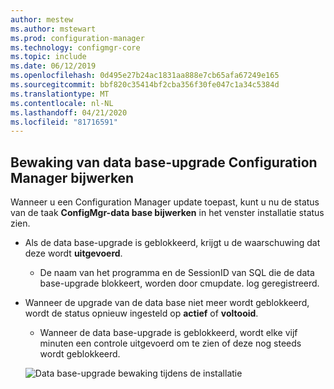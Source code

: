 ```yaml
---
author: mestew
ms.author: mstewart
ms.prod: configuration-manager
ms.technology: configmgr-core
ms.topic: include
ms.date: 06/12/2019
ms.openlocfilehash: 0d495e27b24ac1831aa888e7cb65afa67249e165
ms.sourcegitcommit: bbf820c35414bf2cba356f30fe047c1a34c5384d
ms.translationtype: MT
ms.contentlocale: nl-NL
ms.lasthandoff: 04/21/2020
ms.locfileid: "81716591"
---
```

## <a name="configuration-manager-update-database-upgrade-monitoring"></a>Bewaking van data base-upgrade Configuration Manager bijwerken

Wanneer u een Configuration Manager update toepast, kunt u nu de status van de taak **ConfigMgr-data base bijwerken** in het venster installatie status zien.

- Als de data base-upgrade is geblokkeerd, krijgt u de waarschuwing dat deze wordt **uitgevoerd**.
   - De naam van het programma en de SessionID van SQL die de data base-upgrade blokkeert, worden door cmupdate. log geregistreerd.
- Wanneer de upgrade van de data base niet meer wordt geblokkeerd, wordt de status opnieuw ingesteld op **actief** of **voltooid**.
   - Wanneer de data base-upgrade is geblokkeerd, wordt elke vijf minuten een controle uitgevoerd om te zien of deze nog steeds wordt geblokkeerd.

   ![Data base-upgrade bewaking tijdens de installatie](../../media/4200581-database-upgrade-monitoring.png)


